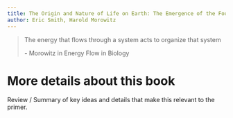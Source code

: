 ```yaml
---
title: The Origin and Nature of Life on Earth: The Emergence of the Fourth Geosphere
author: Eric Smith, Harold Morowitz
---
```


> The energy that flows through a system acts to organize that system
> 
> \- Morowitz in Energy Flow in Biology

# More details about this book

Review / Summary of key ideas and details that make this relevant to the primer.